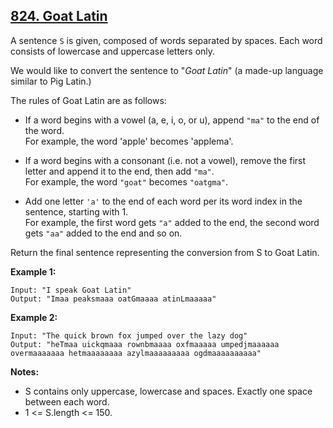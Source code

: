 ## [824. Goat Latin](https://leetcode.com/problems/goat-latin/)

A sentence `S` is given, composed of words separated by spaces. Each word consists of lowercase and uppercase letters only.

We would like to convert the sentence to "*Goat Latin*" (a made-up language similar to Pig Latin.)

The rules of Goat Latin are as follows:

- If a word begins with a vowel (a, e, i, o, or u), append `"ma"` to the end of the word.<br>
For example, the word 'apple' becomes 'applema'.

- If a word begins with a consonant (i.e. not a vowel), remove the first letter and append it to the end, then add `"ma"`.<br>
For example, the word `"goat"` becomes `"oatgma"`.

- Add one letter `'a'` to the end of each word per its word index in the sentence, starting with 1.<br>
For example, the first word gets `"a"` added to the end, the second word gets `"aa"` added to the end and so on.


Return the final sentence representing the conversion from S to Goat Latin. 

 

**Example 1:**

```
Input: "I speak Goat Latin"
Output: "Imaa peaksmaaa oatGmaaaa atinLmaaaaa"
```

**Example 2:**

```
Input: "The quick brown fox jumped over the lazy dog"
Output: "heTmaa uickqmaaa rownbmaaaa oxfmaaaaa umpedjmaaaaaa overmaaaaaaa hetmaaaaaaaa azylmaaaaaaaaa ogdmaaaaaaaaaa"
```
 

**Notes:**

- S contains only uppercase, lowercase and spaces. Exactly one space between each word.
- 1 <= S.length <= 150.
